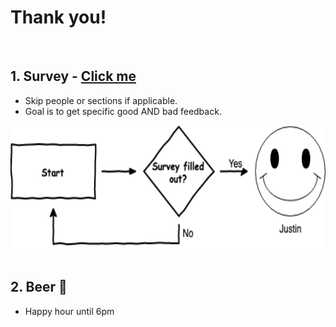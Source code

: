 <!SLIDE >
# Thank you!

<br>

## 1. Survey - [Click me](http://bit.ly/2A83ucc)

* Skip people or sections if applicable.
* Goal is to get specific good AND bad feedback.

<img src="decision_tree.png" height="200" align="center"><br><br>

## 2. Beer 🍻

* Happy hour until 6pm
